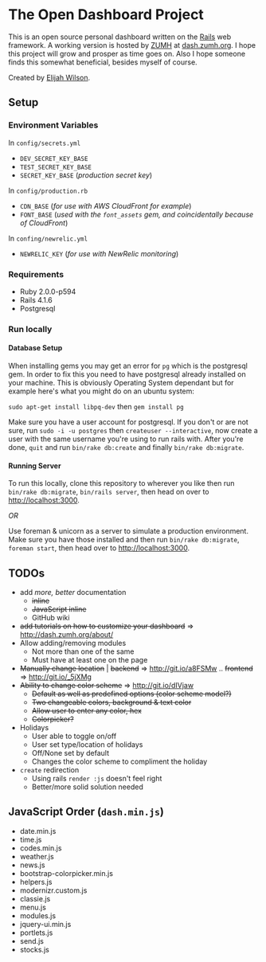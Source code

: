 # The Open Dashboard Project

This is an open source personal dashboard written on the [Rails](http://rubyonrails.org) web framework. A working version is hosted by [ZUMH](http://zumh.org) at [dash.zumh.org](http://dash.zumh.org). I hope this project will grow and prosper as time goes on. Also I hope someone finds this somewhat beneficial, besides myself of course.

Created by [Elijah Wilson](http://elijahwilson.me).

## Setup

### Environment Variables
In `config/secrets.yml`
- `DEV_SECRET_KEY_BASE`
- `TEST_SECRET_KEY_BASE`
- `SECRET_KEY_BASE` (_production secret key_)

In `config/production.rb`
- `CDN_BASE` (_for use with AWS CloudFront for example_)
- `FONT_BASE` (_used with the `font_assets` gem, and coincidentally because of CloudFront_)

In `confing/newrelic.yml`
- `NEWRELIC_KEY` (_for use with NewRelic monitoring_)

### Requirements

- Ruby 2.0.0-p594
- Rails 4.1.6
- Postgresql

### Run locally

#### Database Setup

When installing gems you may get an error for `pg` which is the postgresql gem. In order to fix this you need to have postgresql already installed on your machine. This is obviously Operating System dependant but for example here's what you might do on an ubuntu system:

`sudo apt-get install libpq-dev` then `gem install pg`

Make sure you have a user account for postgresql. If you don't or are not sure, run `sudo -i -u postgres` then `createuser --interactive`, now create a user with the same username you're using to run rails with. After you're done, `quit` and run `bin/rake db:create` and finally `bin/rake db:migrate`.

#### Running Server

To run this locally, clone this repository to wherever you like then run `bin/rake db:migrate`, `bin/rails server`, then head on over to [http://localhost:3000](http://localhost:3000).

_OR_

Use foreman & unicorn as a server to simulate a production environment. Make sure you have those installed and then run `bin/rake db:migrate`, `foreman start`, then head over to [http://localhost:3000](http://localhost:3000).

## TODOs
- add _more, better_ documentation
	- ~~inline~~
	- ~~JavaScript inline~~
	- GitHub wiki
- ~~add tutorials on how to customize your dashboard~~ => http://dash.zumh.org/about/
- Allow adding/removing modules
	- Not more than one of the same
	- Must have at least one on the page
- ~~Manually change location~~ | ~~backend~~ => http://git.io/a8FSMw .. ~~frontend~~ => http://git.io/_5jXMg
- ~~Ability to change color scheme~~ => http://git.io/dIVjaw
	- ~~Default as well as predefined options (color scheme model?)~~
	- ~~Two changeable colors, background & text color~~
	- ~~Allow user to enter any color, hex~~
	- ~~Colorpicker?~~
- Holidays
	- User able to toggle on/off
	- User set type/location of holidays
	- Off/None set by default
	- Changes the color scheme to compliment the holiday
- `create` redirection
	- Using rails `render :js` doesn't feel right
	- Better/more solid solution needed

## JavaScript Order (`dash.min.js`)
- date.min.js
- time.js
- codes.min.js
- weather.js
- news.js
- bootstrap-colorpicker.min.js
- helpers.js
- modernizr.custom.js
- classie.js
- menu.js
- modules.js
- jquery-ui.min.js
- portlets.js
- send.js
- stocks.js

